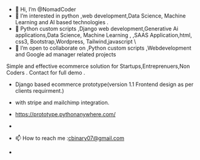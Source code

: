 - 👋 Hi, I’m @NomadCoder
- 👀 I’m interested in python ,web development,Data Science, Machine Learning and AI based technologies .
- 🌱  Python custom scripts ,Django web development,Generative Ai applications,Data Science, Machine Learning ,  ,SAAS Application,html, css3, Bootstrap,Wordpress, Tailwind,javascript \
- 💞️ I’m open to collaborate on ,Python custom scripts ,Webdevelopment and Google ad manager related projects

 Simple and effective ecommerce solution for Startups,Entreprenuers,Non Coders .
Contact for full demo . 
- Django based ecommerce prototype(version 1.1 Frontend design as per clients requirment.)
- with stripe and mailchimp integration.
- https://prototype.pythonanywhere.com/
- 


 
- 📫 How to reach me  :cbinary07@gmail.com
- 


<!---
NomadCoder101/NomadCoder101 is a ✨ special ✨ repository because its `README.md` (this file) appears on your GitHub profile.
You can click the Preview link to take a look at your changes.
--->

